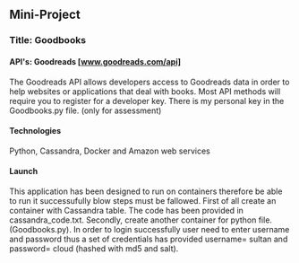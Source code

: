 ## Mini-Project

### Title: Goodbooks
#### API's: Goodreads [www.goodreads.com/api]
The Goodreads API allows developers access to Goodreads data in order to help websites or applications that deal with books. Most API methods will require you to register for a developer key. There is my personal key in the Goodbooks.py file. (only for assessment)
#### Technologies 
Python, 
Cassandra, 
Docker and
Amazon web services
#### Launch
This application has been designed to run on containers therefore be able to run it successufully blow steps must be fallowed.
First of all create an container with Cassandra table. The code has been provided in cassandra_code.txt.
Secondly, create another container for python file. (Goodbooks.py). In order to login successfully user need to enter username and password thus a set of credentials has provided username= sultan and password= cloud (hashed with md5 and salt).

